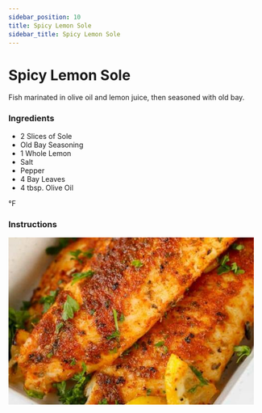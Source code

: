 ```yaml
---
sidebar_position: 10
title: Spicy Lemon Sole
sidebar_title: Spicy Lemon Sole
---
```


# Spicy Lemon Sole 
Fish marinated in olive oil and lemon juice, then seasoned with old bay.

### Ingredients
- 2 Slices of Sole
- Old Bay Seasoning
- 1 Whole Lemon
- Salt
- Pepper
- 4 Bay Leaves
- 4 tbsp. Olive Oil

°F
### Instructions

![Lemon Sole](./lemon-sole.png)